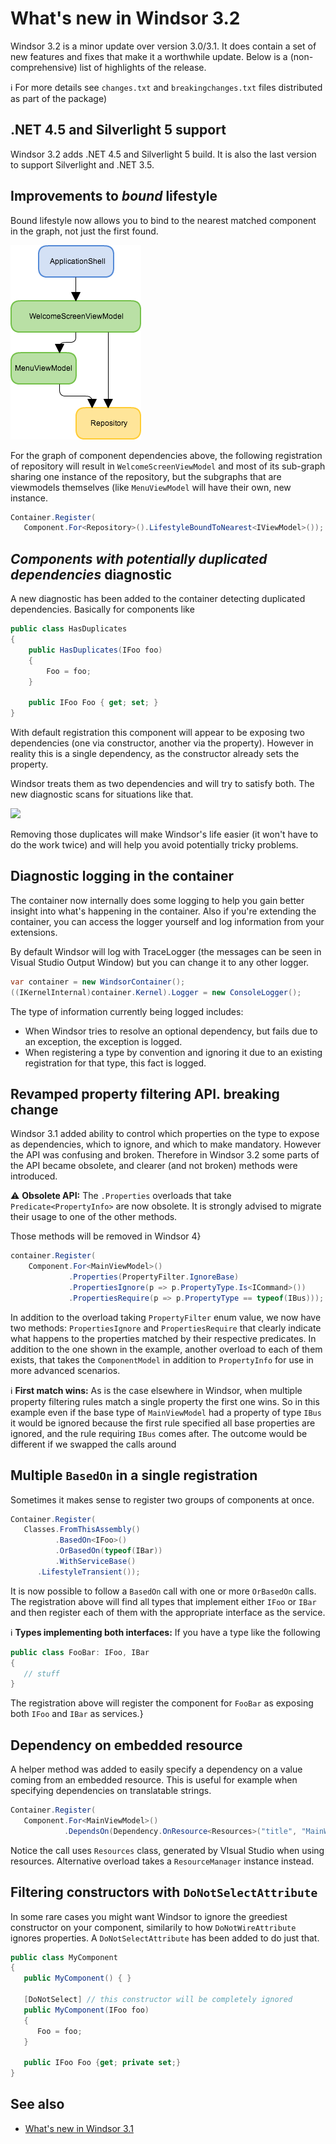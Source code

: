 # What's new in Windsor 3.2

Windsor 3.2 is a minor update over version 3.0/3.1. It does contain a set of new features and fixes that make it a worthwhile update. Below is a (non-comprehensive) list of highlights of the release.

:information_source: For more details see `changes.txt` and `breakingchanges.txt` files distributed as part of the package)

## .NET 4.5 and Silverlight 5 support

Windsor 3.2 adds .NET 4.5 and Silverlight 5 build. It is also the last version to support Silverlight and .NET 3.5.

## Improvements to *bound* lifestyle

Bound lifestyle now allows you to bind to the nearest matched component in the graph, not just the first found.

![](images/graph-bound.png)

For the graph of component dependencies above, the following registration of repository will result in `WelcomeScreenViewModel` and most of its sub-graph sharing one instance of the repository, but the subgraphs that are viewmodels themselves (like `MenuViewModel` will have their own, new instance.

```csharp
Container.Register(
   Component.For<Repository>().LifestyleBoundToNearest<IViewModel>());
```

## *Components with potentially duplicated dependencies* diagnostic

A new diagnostic has been added to the container detecting duplicated dependencies. Basically for components like

```csharp
public class HasDuplicates
{
	public HasDuplicates(IFoo foo)
	{
		Foo = foo;
	}

	public IFoo Foo { get; set; }
}
```

With default registration this component will appear to be exposing two dependencies (one via constructor, another via the property). However in reality this is a single dependency, as the constructor already sets the property.

Windsor treats them as two dependencies and will try to satisfy both. The new diagnostic scans for situations like that.

![](images/debugger-view-duplicate-dependency.png.png)

Removing those duplicates will make Windsor's life easier (it won't have to do the work twice) and will help you avoid potentially tricky problems.

## Diagnostic logging in the container

The container now internally does some logging to help you gain better insight into what's happening in the container. Also if you're extending the container, you can access the logger yourself and log information from your extensions.

By default Windsor will log with TraceLogger (the messages can be seen in Visual Studio Output Window) but you can change it to any other logger.

```csharp
var container = new WindsorContainer();
((IKernelInternal)container.Kernel).Logger = new ConsoleLogger();
```

The type of information currently being logged includes:

* When Windsor tries to resolve an optional dependency, but fails due to an exception, the exception is logged.
* When registering a type by convention and ignoring it due to an existing registration for that type, this fact is logged.

## Revamped property filtering API. **breaking change**

Windsor 3.1 added ability to control which properties on the type to expose as dependencies, which to ignore, and which to make mandatory. However the API was confusing and broken. Therefore in Windsor 3.2 some parts of the API became obsolete, and clearer (and not broken) methods were introduced.

:warning: **Obsolete API:** The `.Properties` overloads that take `Predicate<PropertyInfo>` are now obsolete. It is strongly advised to migrate their usage to one of the other methods.

Those methods will be removed in Windsor 4}

```csharp
container.Register(
	Component.For<MainViewModel>()
			 .Properties(PropertyFilter.IgnoreBase)
			 .PropertiesIgnore(p => p.PropertyType.Is<ICommand>())
			 .PropertiesRequire(p => p.PropertyType == typeof(IBus)));
```

In addition to the overload taking `PropertyFilter` enum value, we now have two methods: `PropertiesIgnore` and `PropertiesRequire` that clearly indicate what happens to the properties matched by their respective predicates. In addition to the one shown in the example, another overload to each of them exists, that takes the `ComponentModel` in addition to `PropertyInfo` for use in more advanced scenarios.

:information_source: **First match wins:** As is the case elsewhere in Windsor, when multiple property filtering rules match a single property the first one wins. So in this example even if the base type of `MainViewModel` had a property of type `IBus` it would be ignored because the first rule specified all base properties are ignored, and the rule requiring `IBus` comes after. The outcome would be different if we swapped the calls around

## Multiple `BasedOn` in a single registration

Sometimes it makes sense to register two groups of components at once.

```csharp
Container.Register(
   Classes.FromThisAssembly()
          .BasedOn<IFoo>()
          .OrBasedOn(typeof(IBar))
          .WithServiceBase()
	  .LifestyleTransient());
```

It is now possible to follow a `BasedOn` call with one or more `OrBasedOn` calls. The registration above will find all types that implement either `IFoo` or `IBar` and then register each of them with the appropriate interface as the service.

:information_source: **Types implementing both interfaces:** If you have a type like the following

```csharp
public class FooBar: IFoo, IBar
{
   // stuff
}
```

The registration above will register the component for `FooBar` as exposing both `IFoo` and `IBar` as services.}

## Dependency on embedded resource

A helper method was added to easily specify a dependency on a value coming from an embedded resource. This is useful for example when specifying dependencies on translatable strings.

```csharp
Container.Register(
   Component.For<MainViewModel>()
            .DependsOn(Dependency.OnResource<Resources>("title", "MainWindowTitle")));
```

Notice the call uses `Resources` class, generated by VIsual Studio when using resources. Alternative overload takes a `ResourceManager` instance instead.

## Filtering constructors with `DoNotSelectAttribute`

In some rare cases you might want Windsor to ignore the greediest constructor on your component, similarily to how `DoNotWireAttribute` ignores properties. A `DoNotSelectAttribute` has been added to do just that.

```csharp
public class MyComponent
{
   public MyComponent() { }

   [DoNotSelect] // this constructor will be completely ignored
   public MyComponent(IFoo foo)
   {
      Foo = foo;
   }

   public IFoo Foo {get; private set;}
}
```

## See also

* [What's new in Windsor 3.1](whats-new-3.1.md)
